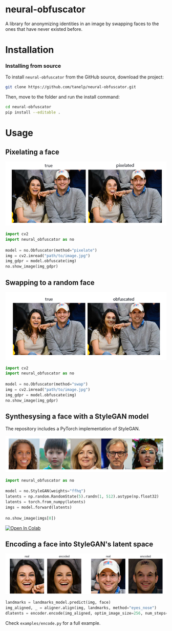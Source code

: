 # neural-obfuscator

A library for anonymizing identities in an image by swapping faces to the ones that have never existed before.

# Installation

### Installing from source

To install `neural-obfuscator` from the GitHub source, download the project:

```sh
git clone https://github.com/tanelp/neural-obfuscator.git
```

Then, move to the folder and run the install command:

```sh
cd neural-obfuscator
pip install --editable .
```

# Usage

## Pixelating a face

![](assets/pixelated.png)

```python
import cv2
import neural_obfuscator as no

model = no.Obfuscator(method="pixelate")
img = cv2.imread("path/to/image.jpg")
img_gdpr = model.obfuscate(img)
no.show_image(img_gdpr)
```

## Swapping to a random face

![](assets/swap.png)

```python
import cv2
import neural_obfuscator as no

model = no.Obfuscator(method="swap")
img = cv2.imread("path/to/image.jpg")
img_gdpr = model.obfuscate(img)
no.show_image(img_gdpr)
```

## Synthesysing a face with a StyleGAN model

The repository includes a PyTorch implementation of StyleGAN.

![](assets/synth.png)

```python
import neural_obfuscator as no

model = no.StyleGAN(weights="ffhq")
latents = np.random.RandomState(5).randn(1, 512).astype(np.float32)
latents = torch.from_numpy(latents)
imgs = model.forward(latents)

no.show_image(imgs[0])
```

[![Open In Colab](https://colab.research.google.com/assets/colab-badge.svg)](https://colab.research.google.com/drive/18xGyjKZGitcAk0seR-d1J1SHQTOQ2QFf)

## Encoding a face into StyleGAN's latent space

![](assets/encode.png)

```python
landmarks = landmarks_model.predict(img, face)
img_aligned, _ = aligner.align(img, landmarks, method="eyes_nose")
dlatents = encoder.encode(img_aligned, optim_image_size=256, num_steps=300)
```

Check `examples/encode.py` for a full example.
